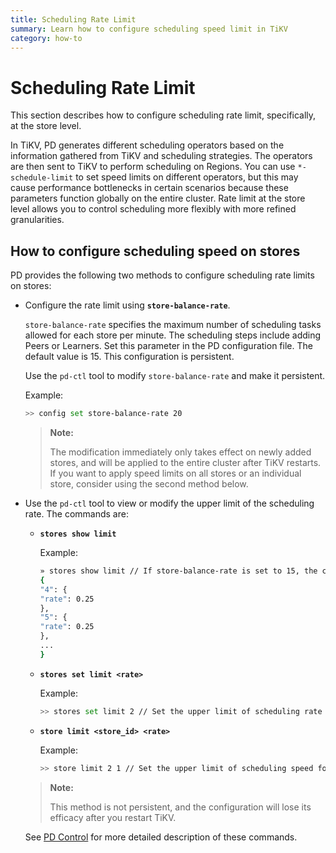 ```yaml
---
title: Scheduling Rate Limit
summary: Learn how to configure scheduling speed limit in TiKV
category: how-to
---
```


# Scheduling Rate Limit

This section describes how to configure scheduling rate limit, specifically, at the store level.

In TiKV, PD generates different scheduling operators based on the information gathered from TiKV and scheduling strategies. The operators are then sent to TiKV to perform scheduling on Regions. You can use `*-schedule-limit` to set speed limits on different operators, but this may cause performance bottlenecks in certain scenarios because these parameters function globally on the entire cluster. Rate limit at the store level allows you to control scheduling more flexibly with more refined granularities.

## How to configure scheduling speed on stores

PD provides the following two methods to configure scheduling rate limits on stores:

- Configure the rate limit using **`store-balance-rate`**.

    `store-balance-rate` specifies the maximum number of scheduling tasks allowed for each store per minute. The scheduling steps include adding Peers or Learners. Set this parameter in the PD configuration file. The default value is 15. This configuration is persistent.

    Use the `pd-ctl` tool to modify `store-balance-rate` and make it persistent.

    Example:

    ```bash
    >> config set store-balance-rate 20
    ```

    > **Note:**
    >
    > The modification immediately only takes effect on newly added stores, and will be applied to the entire cluster after TiKV restarts. If you want to apply speed limits on all stores or an individual store, consider using the second method below.

- Use the `pd-ctl` tool to view or modify the upper limit of the scheduling rate. The commands are:

    - **`stores show limit`**
        
        Example:

        ```bash
        » stores show limit // If store-balance-rate is set to 15, the corresponding rate for all stores should be 15 / 60 = 0.25.
        {
        "4": {
        "rate": 0.25
        },
        "5": {
        "rate": 0.25
        },
        ...
        }
        ```
    - **`stores set limit <rate>`**

        Example:

        ```bash
        >> stores set limit 2 // Set the upper limit of scheduling rate for all stores to be 2 scheduling tasks per second.
        ```
    
    - **`store limit <store_id> <rate>`**

        Example:

        ```bash
        >> store limit 2 1 // Set the upper limit of scheduling speed for store 2 to be 1 scheduling task per second.
        ```
    > **Note:**
    >
    > This method is not persistent, and the configuration will lose its efficacy after you restart TiKV.

    See [PD Control](../../reference/tools/pd-control.md) for more detailed description of these commands.
